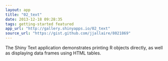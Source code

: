 ```yaml
---
layout: app
title: "02_text"
date: 2013-12-18 09:28:35
tags: getting-started featured
app_url: "http://gallery.shinyapps.io/02_text"
source_url: "https://gist.github.com/jjallaire/8021869"
---
```


The Shiny Text application demonstrates printing R objects directly, as well as displaying data frames using HTML tables. 


